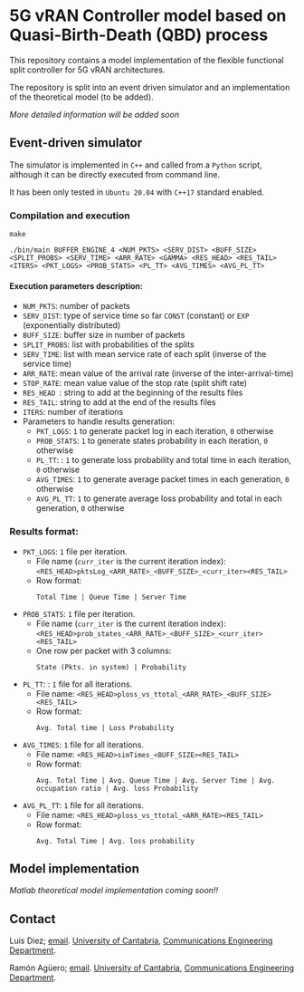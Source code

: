 # 5G vRAN Controller model based on Quasi-Birth-Death (QBD) process

This repository contains a model implementation of the flexible functional split controller for 5G vRAN architectures.

The repository is split into an event driven simulator and an implementation of the theoretical model (to be added). 

*More detailed information will be added soon*

## Event-driven simulator

The simulator is implemented in `C++` and called from a `Python` script, although it can be directly executed from command line.

It has been only tested in `Ubuntu 20.04` with `C++17` standard enabled.

### Compilation and execution
```
make
```
```
./bin/main BUFFER_ENGINE_4 <NUM_PKTS> <SERV_DIST> <BUFF_SIZE> <SPLIT_PROBS> <SERV_TIME> <ARR_RATE> <GAMMA> <RES_HEAD> <RES_TAIL> <ITERS> <PKT_LOGS> <PROB_STATS> <PL_TT> <AVG_TIMES> <AVG_PL_TT>
```
#### Execution parameters description:
  + `NUM_PKTS`: number of packets
  + `SERV_DIST`: type of service time so far `CONST` (constant) or `EXP` (exponentially distributed)
  + `BUFF_SIZE`: buffer size in number of packets
  + `SPLIT_PROBS`: list with probabilities of the splits
  + `SERV_TIME`: list with mean service rate of each split (inverse of the service time)
  + `ARR_RATE`: mean value of the arrival rate (inverse of the inter-arrival-time)
  + `STOP_RATE`: mean value value of the stop rate (split shift rate)
  + `RES_HEAD `: string to add at the beginning of the results files 
  + `RES_TAIL`: string to add at the end of the results files 
  + `ITERS`: number of iterations
  + Parameters to handle results generation:
    + `PKT_LOGS`: `1` to generate packet log in each iteration, `0` otherwise
    + `PROB_STATS`: `1` to generate states probability in each iteration, `0` otherwise
    + `PL_TT`: : `1` to generate loss probability and total time in each iteration, `0` otherwise
    + `AVG_TIMES`: `1` to generate average packet times in each generation, `0` otherwise
    + `AVG_PL_TT`: `1` to generate average loss probability and total in each generation, `0` otherwise

### Results format:
  + `PKT_LOGS`: `1` file per iteration. 
    + File name (`curr_iter` is the current iteration index): `<RES_HEAD>pktsLog_<ARR_RATE>_<BUFF_SIZE>_<curr_iter><RES_TAIL>`
    + Row format:
      ```
      Total Time | Queue Time | Server Time 
      ```
  + `PROB_STATS`: `1` file per iteration. 
    + File name (`curr_iter` is the current iteration index): `<RES_HEAD>prob_states_<ARR_RATE>_<BUFF_SIZE>_<curr_iter><RES_TAIL>`
    + One row per packet with 3 columns:
      ```
      State (Pkts. in system) | Probability
      ```
  + `PL_TT`: : `1` file for all iterations. 
    + File name: `<RES_HEAD>ploss_vs_ttotal_<ARR_RATE>_<BUFF_SIZE><RES_TAIL>`
    + Row format:
      ```
      Avg. Total time | Loss Probability
      ```
  + `AVG_TIMES`: `1` file for all iterations. 
    + File name: `<RES_HEAD>simTimes_<BUFF_SIZE><RES_TAIL>`
    + Row format: 
      ```
      Avg. Total Time | Avg. Queue Time | Avg. Server Time | Avg. occupation ratio | Avg. loss Probability
      ```
  + `AVG_PL_TT`: `1` file for all iterations. 
    + File name: `<RES_HEAD>ploss_vs_ttotal_<ARR_RATE><RES_TAIL>`
    + Row format:
      ```
      Avg. Total Time | Avg. loss probability
      ```

## Model implementation
*Matlab theoretical model implementation coming soon!!*

## Contact
Luis Diez;  [email](mailto:ldiez@tlmat.unican.es). [University of Cantabria](https://web.unican.es/), [Communications Engineering Department](https://www.tlmat.unican.es/).

Ramón Agüero; [email](mailto:ramon@tlmat.unican.es). [University of Cantabria](https://web.unican.es/), [Communications Engineering Department](https://www.tlmat.unican.es/).